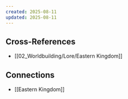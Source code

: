 ```yaml
---
created: 2025-08-11
updated: 2025-08-11
---
```




## Cross-References

- [[02_Worldbuilding/Lore/Eastern Kingdom]]


## Connections

- [[Eastern Kingdom]]
